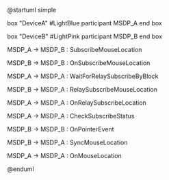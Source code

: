 @startuml simple

box "DeviceA" #LightBlue
participant MSDP_A
end box

box "DeviceB" #LightPink
participant MSDP_B
end box

MSDP_A -> MSDP_B : SubscribeMouseLocation 

MSDP_B -> MSDP_B : OnSubscribeMouseLocation

MSDP_A -> MSDP_A : WaitForRelaySubscribeByBlock

MSDP_B -> MSDP_A : RelaySubscribeMouseLocation

MSDP_A -> MSDP_A : OnRelaySubscribeLocation

MSDP_A -> MSDP_A : CheckSubscribeStatus

MSDP_B -> MSDP_B : OnPointerEvent

MSDP_B -> MSDP_A : SyncMouseLocation

MSDP_A -> MSDP_A : OnMouseLocation

@enduml 
